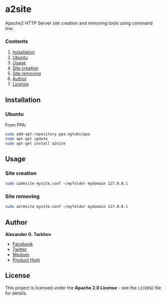 # a2site

Apache2 HTTP Server site creation and removing tools using command line.

### Contents

1. [Installation](#installation)
  1. [Ubuntu](#ubuntu)
2. [Usage](#usage)
  1. [Site creation](#site-creation)
  2. [Site removing](#site-removing)
3. [Author](#author)
4. [License](#license)

## Installation

### Ubuntu

From PPA:

```bash
sudo add-apt-repository ppa:agtuks/ppa
sudo apt-get update
sudo apt-get install a2site
```

## Usage

### Site creation

```bash
sudo a2mksite mysite.conf ~/myfolder mydomain 127.0.0.1
```

### Site removing

```bash
sudo a2rmsite mysite.conf ~/myfolder mydomain 127.0.0.1
```

## Author

**Alexander G. Tarkhov**

* [Facebook](https://www.facebook.com/agtuks)
* [Twitter](https://twitter.com/agtuks)
* [Medium](https://medium.com/@agtuks)
* [Product Hunt](https://www.producthunt.com/@agtuks)

## License

This project is licensed under the **Apache 2.0 License** - see the `LICENSE` file for details.
